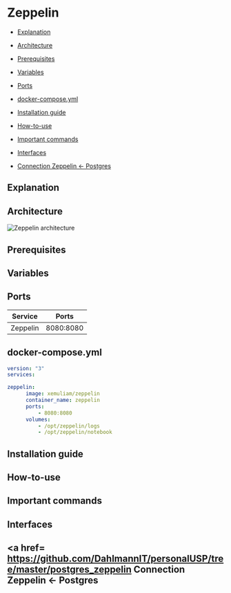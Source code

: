 # Zeppelin

* [Explanation](#explanation)

* [Architecture](#architecture)

* [Prerequisites](#prerequisites)

* [Variables](#variables)

* [Ports](#ports)

* [docker-compose.yml](#dockercomposeyml)

* [Installation guide](#installation-guide)

* [How-to-use](#howtouse)

* [Important commands](#important-commands)

* [Interfaces](#interfaces)

* [Connection Zeppelin <- Postgres](#connection-zeppelin<-postgres)




## <a name="explanation"></a> Explanation 

## <a name="architecture"></a> Architecture
![Zeppelin architecture](https://miro.medium.com/max/638/0*nDidLEaoerUYvpKA.)

## Prerequisites

## Variables  

## Ports

Service | Ports 
--- | ---
Zeppelin | 8080:8080

## <a name="dockercomposeyml"></a> docker-compose.yml

```yml
version: "3"
services:

zeppelin:
      image: xemuliam/zeppelin
      container_name: zeppelin
      ports:
          - 8080:8080
      volumes:
          - /opt/zeppelin/logs
          - /opt/zeppelin/notebook

```

## Installation guide

## <a name="howtouse"></a> How-to-use

## Important commands

## Interfaces

## <a href= https://github.com/DahlmannIT/personalUSP/tree/master/postgres_zeppelin<a name="connection-zeppelin<-postgres"></a> Connection Zeppelin <- Postgres</a>


